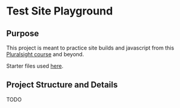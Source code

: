 # Test Site Playground

## Purpose

This project is meant to practice site builds and javascript from this [Pluralsight course](https://app.pluralsight.com/library/courses/javascript-getting-started/table-of-contents) and beyond. 

Starter files used [here](https://github.com/pluralsight/web-dev-starter).

## Project Structure and Details

TODO
